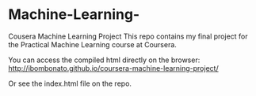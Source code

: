 # Machine-Learning-
Cousera Machine Learning Project
This repo contains my final project for the Practical Machine Learning course at Coursera.

You can access the compiled html directly on the browser:
http://ibombonato.github.io/coursera-machine-learning-project/

Or see the index.html file on the repo.
